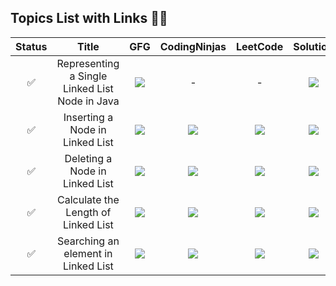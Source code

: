 ## Topics List with Links 👨‍💻

| Status | Title | GFG | CodingNinjas | LeetCode | Solution |
| :-------: | :-------: | :-------: | :-------: | :-------: | :-------: |
| ✅ | Representing a Single Linked List Node in Java | <a href = "https://bit.ly/3URZnst" target = "_blank"><img src = "https://upload.wikimedia.org/wikipedia/commons/thumb/4/43/GeeksforGeeks.svg/32px-GeeksforGeeks.svg.png" /></a> | - | - | <a href = "https://github.com/TharunBalaji2004/Strivers-AtoZ-DSA-Sheet/tree/main/Linked%20List/Singly%20Linked%20List%20Basics" target = "_blank" ><img src = "https://upload.wikimedia.org/wikipedia/commons/thumb/9/91/Octicons-mark-github.svg/32px-Octicons-mark-github.svg.png" /></a> |
| ✅ | Inserting a Node in Linked List | <img src = "https://upload.wikimedia.org/wikipedia/commons/thumb/4/43/GeeksforGeeks.svg/32px-GeeksforGeeks.svg.png" /> | <img src="https://files.codingninjas.in/new-logo-03-11984.svg" /> | <img src="https://upload.wikimedia.org/wikipedia/commons/thumb/6/6c/Leetcode.svg/28px-Leetcode.svg.png" /> | <a href = "https://github.com/TharunBalaji2004/Strivers-AtoZ-DSA-Sheet/tree/main/Linked%20List/Singly%20Linked%20List%20Basics" target = "_blank" ><img src = "https://upload.wikimedia.org/wikipedia/commons/thumb/9/91/Octicons-mark-github.svg/32px-Octicons-mark-github.svg.png" /></a> |
| ✅ | Deleting a Node in Linked List | <img src = "https://upload.wikimedia.org/wikipedia/commons/thumb/4/43/GeeksforGeeks.svg/32px-GeeksforGeeks.svg.png" /> | <img src="https://files.codingninjas.in/new-logo-03-11984.svg" /> | <img src="https://upload.wikimedia.org/wikipedia/commons/thumb/6/6c/Leetcode.svg/28px-Leetcode.svg.png" /> | <a href = "https://github.com/TharunBalaji2004/Strivers-AtoZ-DSA-Sheet/tree/main/Linked%20List/Singly%20Linked%20List%20Basics" target = "_blank" ><img src = "https://upload.wikimedia.org/wikipedia/commons/thumb/9/91/Octicons-mark-github.svg/32px-Octicons-mark-github.svg.png" /></a> |
| ✅ | Calculate the Length of Linked List | <img src = "https://upload.wikimedia.org/wikipedia/commons/thumb/4/43/GeeksforGeeks.svg/32px-GeeksforGeeks.svg.png" /> | <img src="https://files.codingninjas.in/new-logo-03-11984.svg" /> | <img src="https://upload.wikimedia.org/wikipedia/commons/thumb/6/6c/Leetcode.svg/28px-Leetcode.svg.png" /> | <a href = "https://github.com/TharunBalaji2004/Strivers-AtoZ-DSA-Sheet/tree/main/Linked%20List/Singly%20Linked%20List%20Basics" target = "_blank" ><img src = "https://upload.wikimedia.org/wikipedia/commons/thumb/9/91/Octicons-mark-github.svg/32px-Octicons-mark-github.svg.png" /></a> |
| ✅ | Searching an element in Linked List | <img src = "https://upload.wikimedia.org/wikipedia/commons/thumb/4/43/GeeksforGeeks.svg/32px-GeeksforGeeks.svg.png" /> | <img src="https://files.codingninjas.in/new-logo-03-11984.svg" /> | <img src="https://upload.wikimedia.org/wikipedia/commons/thumb/6/6c/Leetcode.svg/28px-Leetcode.svg.png" /> | <a href = "https://github.com/TharunBalaji2004/Strivers-AtoZ-DSA-Sheet/tree/main/Linked%20List/Singly%20Linked%20List%20Basics" target = "_blank" ><img src = "https://upload.wikimedia.org/wikipedia/commons/thumb/9/91/Octicons-mark-github.svg/32px-Octicons-mark-github.svg.png" /></a> |

